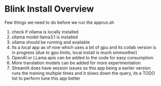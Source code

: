 # **Blink Install Overview**

Few things we need to do before we run the apprun.sh

1. check if ollama is locally installed
2. ollama model llama3.1 is installed
3. ollama should be running and available
4. Its a local app as of now which uses a bit of gpu and its collab version is in progress (due to gpu limits, local install is much smmoother)
5. OpenAI or LLama apis can be added to the code for easy consumption
6. More translation models can be added for more experimentation
7. Streamlit does have session issues so this app being a earlier version runs the training multiple times and it slows down the query, its a TODO list to perform tune this app better